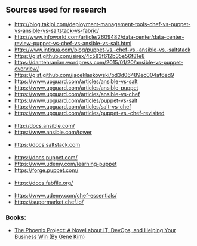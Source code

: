 ## Sources used for research

* http://blog.takipi.com/deployment-management-tools-chef-vs-puppet-vs-ansible-vs-saltstack-vs-fabric/
* http://www.infoworld.com/article/2609482/data-center/data-center-review-puppet-vs-chef-vs-ansible-vs-salt.html
* http://www.intigua.com/blog/puppet-vs.-chef-vs.-ansible-vs.-saltstack
* https://gist.github.com/sirex/4c583f612b35e56f81e8
* https://dantehranian.wordpress.com/2015/01/20/ansible-vs-puppet-overview/
* https://gist.github.com/jaceklaskowski/bd3d06489ec004af6ed9
* https://www.upguard.com/articles/ansible-vs-salt
* https://www.upguard.com/articles/ansible-puppet
* https://www.upguard.com/articles/ansible-vs-chef
* https://www.upguard.com/articles/puppet-vs-salt
* https://www.upguard.com/articles/salt-vs-chef
* https://www.upguard.com/articles/puppet-vs.-chef-revisited
<br><br>
* http://docs.ansible.com/
* https://www.ansible.com/tower
<br><br>
* https://docs.saltstack.com
<br><br>
* https://docs.puppet.com/
* https://www.udemy.com/learning-puppet
* https://forge.puppet.com/
<br><br>
* https://docs.fabfile.org/
<br><br>
* https://www.udemy.com/chef-essentials/
* https://supermarket.chef.io/

### Books:
* [The Phoenix Project: A Novel about IT, DevOps, and Helping Your Business Win (By Gene Kim)](https://en.wikipedia.org/wiki/The_Phoenix_Project_(novel))
